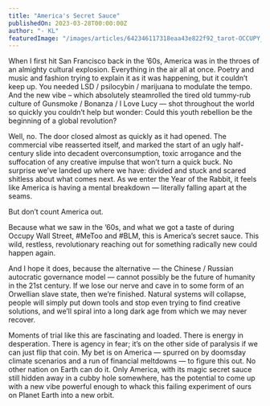 ```yaml
---
title: "America's Secret Sauce"
publishedOn: 2023-03-28T00:00:00Z
author: "- KL"
featuredImage: "/images/articles/642346117318eaa43e822f92_tarot-OCCUPY_600_1.gif"
---
```


When I first hit San Francisco back in the ’60s, America was in the throes of an almighty cultural explosion. Everything in the air all at once. Poetry and music and fashion trying to explain it as it was happening, but it couldn’t keep up. You needed LSD / psilocybin / marijuana to modulate the tempo. And the new vibe – which absolutely steamrolled the tired old tummy-rub culture of Gunsmoke / Bonanza / I Love Lucy — shot throughout the world so quickly you couldn’t help but wonder: Could this youth rebellion be the beginning of a global revolution?

Well, no. The door closed almost as quickly as it had opened. The commercial vibe reasserted itself, and marked the start of an ugly half-century slide into decadent overconsumption, toxic arrogance and the suffocation of any creative impulse that won’t turn a quick buck. No surprise we’ve landed up where we have: divided and stuck and scared shitless about what comes next. As we enter the Year of the Rabbit, it feels like America is having a mental breakdown — literally falling apart at the seams.

But don’t count America out.

Because what we saw in the ’60s, and what we got a taste of during Occupy Wall Street, #MeToo and #BLM, this is America’s secret sauce. This wild, restless, revolutionary reaching out for something radically new could happen again.

And I hope it does, because the alternative — the Chinese / Russian autocratic governance model — cannot possibly be the future of humanity in the 21st century. If we lose our nerve and cave in to some form of an Orwellian slave state, then we’re finished. Natural systems will collapse, people will simply put down tools and stop even trying to find creative solutions, and we’ll spiral into a long dark age from which we may never recover.

Moments of trial like this are fascinating and loaded. There is energy in desperation. There is agency in fear; it’s on the other side of paralysis if we can just flip that coin. My bet is on America — spurred on by doomsday climate scenarios and a run of financial meltdowns — to figure this out. No other nation on Earth can do it. Only America, with its magic secret sauce still hidden away in a cubby hole somewhere, has the potential to come up with a new vibe powerful enough to whack this failing experiment of ours on Planet Earth into a new orbit.